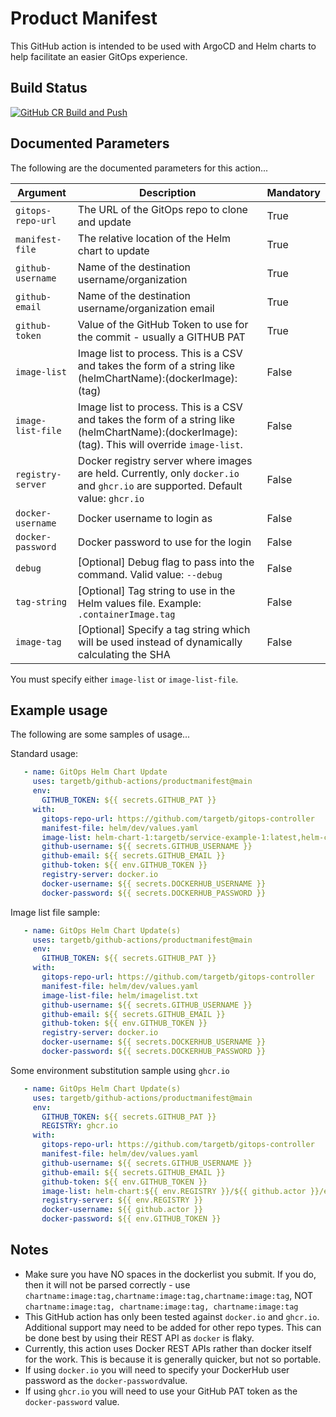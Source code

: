 # Product Manifest

This GitHub action is intended to be used with ArgoCD and Helm charts to help facilitate an easier
GitOps experience.

## Build Status

[![GitHub CR Build and Push](https://github.com/targetb/github-actions/actions/workflows/main-build.yaml/badge.svg)](https://github.com/targetb/github-actions/actions/workflows/main-build.yaml)

## Documented Parameters

The following are the documented parameters for this action...

| Argument          | Description                                                                                                                                    | Mandatory |
|-------------------|------------------------------------------------------------------------------------------------------------------------------------------------|-----------|
| `gitops-repo-url` | The URL of the GitOps repo to clone and update                                                                                                 | True      |
| `manifest-file`   | The relative location of the Helm chart to update                                                                                              | True      |
| `github-username` | Name of the destination username/organization                                                                                                  | True      |
| `github-email`    | Name of the destination username/organization email                                                                                            | True      |
| `github-token`    | Value of the GitHub Token to use for the commit - usually a GITHUB PAT                                                                         | True      |
| `image-list`      | Image list to process. This is a CSV and takes the form of a string like (helmChartName):(dockerImage):(tag)                                   | False     |
| `image-list-file` | Image list to process. This is a CSV and takes the form of a string like (helmChartName):(dockerImage):(tag). This will override `image-list`. | False     |
| `registry-server` | Docker registry server where images are held. Currently, only `docker.io` and `ghcr.io` are supported. Default value: `ghcr.io`                | False     |
| `docker-username` | Docker username to login as                                                                                                                    | False      |
| `docker-password` | Docker password to use for the login                                                                                                           | False      |
| `debug`           | [Optional] Debug flag to pass into the command. Valid value: `--debug`                                                                         | False     |
| `tag-string`      | [Optional] Tag string to use in the Helm values file. Example: `.containerImage.tag`                                                           | False     |
| `image-tag`       | [Optional] Specify a tag string which will be used instead of dynamically calculating the SHA                                                  | False     |

You must specify either `image-list` or `image-list-file`.

## Example usage

The following are some samples of usage...

Standard usage:

```yaml
   - name: GitOps Helm Chart Update
     uses: targetb/github-actions/productmanifest@main
     env:
       GITHUB_TOKEN: ${{ secrets.GITHUB_PAT }}
     with:
       gitops-repo-url: https://github.com/targetb/gitops-controller
       manifest-file: helm/dev/values.yaml
       image-list: helm-chart-1:targetb/service-example-1:latest,helm-chart-2:targetb/service-example-2:1.0
       github-username: ${{ secrets.GITHUB_USERNAME }}
       github-email: ${{ secrets.GITHUB_EMAIL }}
       github-token: ${{ env.GITHUB_TOKEN }}
       registry-server: docker.io
       docker-username: ${{ secrets.DOCKERHUB_USERNAME }}
       docker-password: ${{ secrets.DOCKERHUB_PASSWORD }}
```

Image list file sample:

```yaml
   - name: GitOps Helm Chart Update(s)
     uses: targetb/github-actions/productmanifest@main
     env:
       GITHUB_TOKEN: ${{ secrets.GITHUB_PAT }}
     with:
       gitops-repo-url: https://github.com/targetb/gitops-controller
       manifest-file: helm/dev/values.yaml
       image-list-file: helm/imagelist.txt
       github-username: ${{ secrets.GITHUB_USERNAME }}
       github-email: ${{ secrets.GITHUB_EMAIL }}
       github-token: ${{ env.GITHUB_TOKEN }}
       registry-server: docker.io
       docker-username: ${{ secrets.DOCKERHUB_USERNAME }}
       docker-password: ${{ secrets.DOCKERHUB_PASSWORD }}
```

Some environment substitution sample using `ghcr.io`

```yaml
   - name: GitOps Helm Chart Update(s)
     uses: targetb/github-actions/productmanifest@main
     env:
       GITHUB_TOKEN: ${{ secrets.GITHUB_PAT }}
       REGISTRY: ghcr.io
     with:
       gitops-repo-url: https://github.com/targetb/gitops-controller
       manifest-file: helm/dev/values.yaml
       github-username: ${{ secrets.GITHUB_USERNAME }}
       github-email: ${{ secrets.GITHUB_EMAIL }}
       github-token: ${{ env.GITHUB_TOKEN }}
       image-list: helm-chart:${{ env.REGISTRY }}/${{ github.actor }}/example-service:latest
       registry-server: ${{ env.REGISTRY }}
       docker-username: ${{ github.actor }}
       docker-password: ${{ env.GITHUB_TOKEN }}
```

## Notes

- Make sure you have NO spaces in the dockerlist you submit. If you do, then it will not be parsed
  correctly - use `chartname:image:tag,chartname:image:tag,chartname:image:tag`,
  NOT `chartname:image:tag, chartname:image:tag, chartname:image:tag`
- This GitHub action has only been tested against `docker.io` and `ghcr.io`. Additional support may
  need to be added for other repo types. This can be done best by using their REST API as `docker`
  is flaky.
- Currently, this action uses Docker REST APIs rather than docker itself for the work. This is
  because it is generally quicker, but not so portable.
- If using `docker.io` you will need to specify your DockerHub user password as
  the `docker-password`value.
- If using `ghcr.io` you will need to use your GitHub PAT token as the `docker-password` value.

